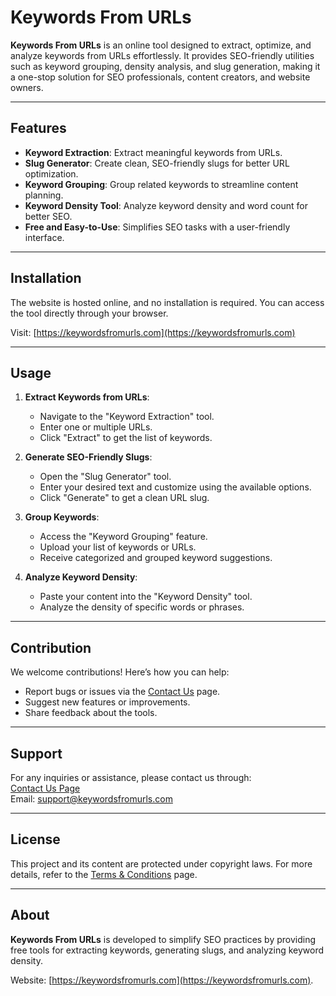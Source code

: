 # Keywords From URLs

**Keywords From URLs** is an online tool designed to extract, optimize, and analyze keywords from URLs effortlessly. It provides SEO-friendly utilities such as keyword grouping, density analysis, and slug generation, making it a one-stop solution for SEO professionals, content creators, and website owners.

---

## Features

- **Keyword Extraction**: Extract meaningful keywords from URLs.
- **Slug Generator**: Create clean, SEO-friendly slugs for better URL optimization.
- **Keyword Grouping**: Group related keywords to streamline content planning.
- **Keyword Density Tool**: Analyze keyword density and word count for better SEO.
- **Free and Easy-to-Use**: Simplifies SEO tasks with a user-friendly interface.

---

## Installation

The website is hosted online, and no installation is required. You can access the tool directly through your browser.

Visit: [https://keywordsfromurls.com](https://keywordsfromurls.com)

---

## Usage

1. **Extract Keywords from URLs**:
   - Navigate to the "Keyword Extraction" tool.
   - Enter one or multiple URLs.
   - Click "Extract" to get the list of keywords.

2. **Generate SEO-Friendly Slugs**:
   - Open the "Slug Generator" tool.
   - Enter your desired text and customize using the available options.
   - Click "Generate" to get a clean URL slug.

3. **Group Keywords**:
   - Access the "Keyword Grouping" feature.
   - Upload your list of keywords or URLs.
   - Receive categorized and grouped keyword suggestions.

4. **Analyze Keyword Density**:
   - Paste your content into the "Keyword Density" tool.
   - Analyze the density of specific words or phrases.

---


## Contribution

We welcome contributions! Here’s how you can help:
- Report bugs or issues via the [Contact Us](https://keywordsfromurls.com/contact-us.html) page.
- Suggest new features or improvements.
- Share feedback about the tools.

---

## Support

For any inquiries or assistance, please contact us through:  
[Contact Us Page](https://keywordsfromurls.com/contact-us.html)  
Email: support@keywordsfromurls.com

---

## License

This project and its content are protected under copyright laws. For more details, refer to the [Terms & Conditions](https://keywordsfromurls.com/Terms&condition.html) page.

---

## About

**Keywords From URLs** is developed to simplify SEO practices by providing free tools for extracting keywords, generating slugs, and analyzing keyword density.

Website: [https://keywordsfromurls.com](https://keywordsfromurls.com).


